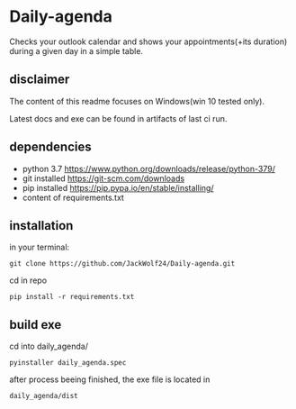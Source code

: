 # Daily-agenda
Checks your outlook calendar and shows your appointments(+its duration) during a given day in a simple table. 

## disclaimer
The content of this readme focuses on Windows(win 10 tested only). 

Latest docs and exe can be found in artifacts of last ci run.

## dependencies
- python 3.7 https://www.python.org/downloads/release/python-379/
- git installed https://git-scm.com/downloads
- pip installed https://pip.pypa.io/en/stable/installing/
- content of requirements.txt

## installation 

in your terminal:

  ```
  git clone https://github.com/JackWolf24/Daily-agenda.git
  ```
  
  cd in repo
  
  ```
  pip install -r requirements.txt
  ```
  
  ## build exe

  cd into daily_agenda/
  
  ```
  pyinstaller daily_agenda.spec
  ```
  
  after process beeing finished, the exe file is located in 
  
  ```
  daily_agenda/dist
  ```
